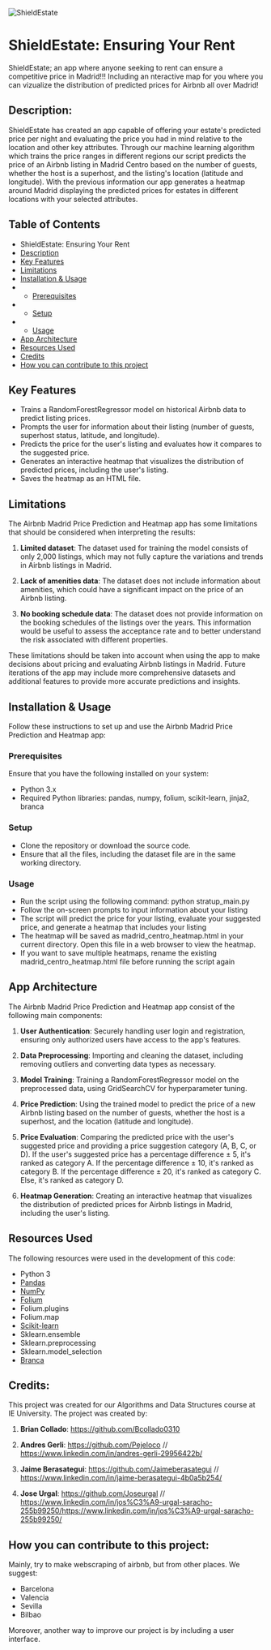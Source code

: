 
![ShieldEstate](https://user-images.githubusercontent.com/126095106/235503538-04492a65-e4c1-42e0-85b0-9d5529f416d0.jpg)

# ShieldEstate: Ensuring Your Rent

ShieldEstate; an app where anyone seeking to rent can ensure a competitive price in Madrid!!! Including an nteractive map for you where you can vizualize the distribution of predicted prices for Airbnb all over Madrid!


## Description: 


ShieldEstate has created an app capable of offering your estate's predicted price per night and evaluating the price you had in mind relative to the location and other key attributes. Through our machine learning algorithm which trains the price ranges in different regions our script predicts the price of an Airbnb listing in Madrid Centro based on the number of guests, whether the host is a superhost, and the listing's location (latitude and longitude). With the previous information our app generates a heatmap around Madrid displaying the predicted prices for estates in different locations with your selected attributes. 

## Table of Contents

- ShieldEstate: Ensuring Your Rent
- [Description](#description)
- [Key Features](#key-features)
- [Limitations](#limitations)
- [Installation & Usage](#installation--usage)
- - [Prerequisites](#prerequisites)
- - [Setup](#setup)
- - [Usage](#usage)
- [App Architecture](#app-architecture)
- [Resources Used](#resources-used)
- [Credits](#credits)
- [How you can contribute to this project](#how-you-can-contribute-to-this-project)

## Key Features

<span style="font-size: 14px;">

- Trains a RandomForestRegressor model on historical Airbnb data to predict listing prices.
- Prompts the user for information about their listing (number of guests, superhost status, latitude, and longitude).
- Predicts the price for the user's listing and evaluates how it compares to the suggested price.
- Generates an interactive heatmap that visualizes the distribution of predicted prices, including the user's listing.
- Saves the heatmap as an HTML file.

</span>

## Limitations

The Airbnb Madrid Price Prediction and Heatmap app has some limitations that should be considered when interpreting the results:

1. **Limited dataset**: The dataset used for training the model consists of only 2,000 listings, which may not fully capture the variations and trends in Airbnb listings in Madrid.

2. **Lack of amenities data**: The dataset does not include information about amenities, which could have a significant impact on the price of an Airbnb listing.

3. **No booking schedule data**: The dataset does not provide information on the booking schedules of the listings over the years. This information would be useful to assess the acceptance rate and to better understand the risk associated with different properties.

These limitations should be taken into account when using the app to make decisions about pricing and evaluating Airbnb listings in Madrid. Future iterations of the app may include more comprehensive datasets and additional features to provide more accurate predictions and insights.

## Installation & Usage

Follow these instructions to set up and use the Airbnb Madrid Price Prediction and Heatmap app:

### Prerequisites

Ensure that you have the following installed on your system:

- Python 3.x
- Required Python libraries: pandas, numpy, folium, scikit-learn, jinja2, branca

### Setup

- Clone the repository or download the source code.
- Ensure that all the files, including the dataset file are in the same working directory.

### Usage

- Run the script using the following command: python stratup_main.py
- Follow the on-screen prompts to input information about your listing
- The script will predict the price for your listing, evaluate your suggested price, and generate a heatmap that includes your listing
- The heatmap will be saved as madrid_centro_heatmap.html in your current directory. Open this file in a web browser to view the heatmap.
- If you want to save multiple heatmaps, rename the existing madrid_centro_heatmap.html file before running the script again


## App Architecture

The Airbnb Madrid Price Prediction and Heatmap app consist of the following main components:

1. **User Authentication**: Securely handling user login and registration, ensuring only authorized users have access to the app's features.

2. **Data Preprocessing**: Importing and cleaning the dataset, including removing outliers and converting data types as necessary.

3. **Model Training**: Training a RandomForestRegressor model on the preprocessed data, using GridSearchCV for hyperparameter tuning.

4. **Price Prediction**: Using the trained model to predict the price of a new Airbnb listing based on the number of guests, whether the host is a superhost, and the location (latitude and longitude).

5. **Price Evaluation**: Comparing the predicted price with the user's suggested price and providing a price suggestion category (A, B, C, or D). If the user's suggested price has a percentage difference ± 5, it's ranked as category A. If the percentage difference ± 10, it's ranked as category B. If the percentage difference ± 20, it's ranked as category C. Else, it's ranked as category D.

6. **Heatmap Generation**: Creating an interactive heatmap that visualizes the distribution of predicted prices for Airbnb listings in Madrid, including the user's listing.


## Resources Used
The following resources were used in the development of this code:

- Python 3
- [Pandas]([url](https://pandas.pydata.org/))
- [NumPy]([url](https://numpy.org/))
- [Folium]([url](https://pypi.org/project/folium/))
- Folium.plugins
- Folium.map
- [Scikit-learn]([url](https://scikit-learn.org/stable/))
- Sklearn.ensemble
- Sklearn.preprocessing
- Sklearn.model_selection
- [Branca]([url](https://pypi.org/project/branca/))


## Credits:

This project was created for our Algorithms and Data Structures course at IE University. The project was created by:

1. **Brian Collado**: 
https://github.com/Bcollado0310

2. **Andres Gerli**: 
https://github.com/Pejeloco // https://www.linkedin.com/in/andres-gerli-29956422b/

3. **Jaime Berasategui**: 
https://github.com/Jaimeberasategui // https://www.linkedin.com/in/jaime-berasategui-4b0a5b254/
4. **Jose Urgal**: 
https://github.com/Joseurgal // https://www.linkedin.com/in/jos%C3%A9-urgal-saracho-255b99250/https://www.linkedin.com/in/jos%C3%A9-urgal-saracho-255b99250/ 

## How you can contribute to this project:

Mainly, try to make webscraping of airbnb, but from other places. We suggest:
- Barcelona
- Valencia
- Sevilla
- Bilbao

Moreover, another way to improve our project is by including a user interface.
